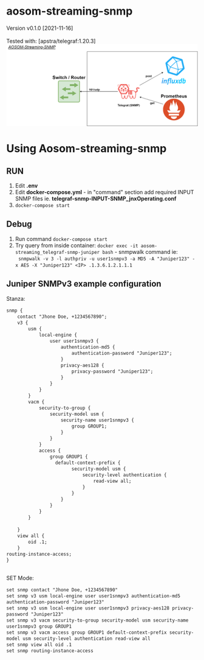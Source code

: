 # aosom-streaming-snmp

Version v0.1.0 [2021-11-16]<br>
<br>
Tested with: [apstra/telegraf:1.20.3]<br>
![Overview](images/AOSOM-snmp.png)



# Using Aosom-streaming-snmp

## RUN
1) Edit <b>.env</b><br>
2) Edit <b>docker-compose.yml</b> - in "command" section add required INPUT SNMP files ie. <b>telegraf-snmp-INPUT-SNMP_jnxOperating.conf</b><br>
3) ``docker-compose start`` <br>



## Debug
1) Run command ``docker-compose start`` <br>
2) Try query from inside container: ``docker exec -it aosom-streaming_telegraf-snmp-juniper bash`` - snmpwalk command ie: <br>
&nbsp; ``snmpwalk -v 3 -l authpriv -u user1snmpv3 -a MD5 -A "Juniper123" -x AES -X "Juniper123" <IP> .1.3.6.1.2.1.1.1``


## Juniper SNMPv3 example configuration
Stanza:<br>
```code
snmp {
    contact "Jhone Doe, +1234567890";
    v3 {
        usm {
            local-engine {
                user user1snmpv3 {
                    authentication-md5 {
                        authentication-password "Juniper123";
                    }
                    privacy-aes128 {
                        privacy-password "Juniper123";
                    }
                }
            }
        }
        vacm {
            security-to-group {
                security-model usm {
                    security-name user1snmpv3 {
                        group GROUP1;
                    }
                }
            }
            access {
                group GROUP1 {
                  default-context-prefix {
                        security-model usm {
                            security-level authentication {
                                read-view all;
                            }
                        }
                    }
                }
            }
        }
    
    }
    view all {
        oid .1;
    }
routing-instance-access;
}
```
<br>
SET Mode:<br>

```code
set snmp contact "Jhone Doe, +1234567890"
set snmp v3 usm local-engine user user1snmpv3 authentication-md5 authentication-password "Juniper123"
set snmp v3 usm local-engine user user1snmpv3 privacy-aes128 privacy-password "Juniper123"
set snmp v3 vacm security-to-group security-model usm security-name user1snmpv3 group GROUP1
set snmp v3 vacm access group GROUP1 default-context-prefix security-model usm security-level authentication read-view all
set snmp view all oid .1
set snmp routing-instance-access
```